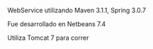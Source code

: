 WebService utilizando Maven 3.1.1, Spring 3.0.7

Fue desarrollado en Netbeans 7.4

Utiliza Tomcat 7 para correr
